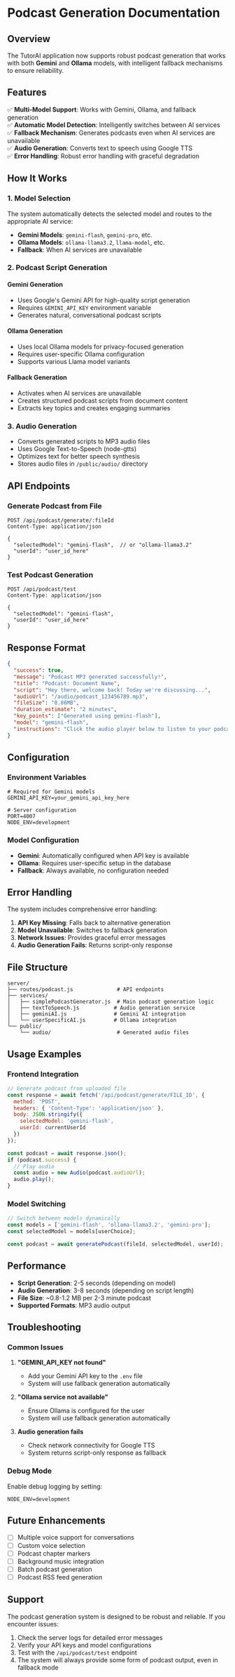 # Podcast Generation Documentation

## Overview

The TutorAI application now supports robust podcast generation that works with both **Gemini** and **Ollama** models, with intelligent fallback mechanisms to ensure reliability.

## Features

✅ **Multi-Model Support**: Works with Gemini, Ollama, and fallback generation  
✅ **Automatic Model Detection**: Intelligently switches between AI services  
✅ **Fallback Mechanism**: Generates podcasts even when AI services are unavailable  
✅ **Audio Generation**: Converts text to speech using Google TTS  
✅ **Error Handling**: Robust error handling with graceful degradation  

## How It Works

### 1. Model Selection
The system automatically detects the selected model and routes to the appropriate AI service:

- **Gemini Models**: `gemini-flash`, `gemini-pro`, etc.
- **Ollama Models**: `ollama-llama3.2`, `llama-model`, etc.
- **Fallback**: When AI services are unavailable

### 2. Podcast Script Generation

#### Gemini Generation
- Uses Google's Gemini API for high-quality script generation
- Requires `GEMINI_API_KEY` environment variable
- Generates natural, conversational podcast scripts

#### Ollama Generation  
- Uses local Ollama models for privacy-focused generation
- Requires user-specific Ollama configuration
- Supports various Llama model variants

#### Fallback Generation
- Activates when AI services are unavailable
- Creates structured podcast scripts from document content
- Extracts key topics and creates engaging summaries

### 3. Audio Generation
- Converts generated scripts to MP3 audio files
- Uses Google Text-to-Speech (node-gtts)
- Optimizes text for better speech synthesis
- Stores audio files in `/public/audio/` directory

## API Endpoints

### Generate Podcast from File
```http
POST /api/podcast/generate/:fileId
Content-Type: application/json

{
  "selectedModel": "gemini-flash",  // or "ollama-llama3.2"
  "userId": "user_id_here"
}
```

### Test Podcast Generation
```http
POST /api/podcast/test
Content-Type: application/json

{
  "selectedModel": "gemini-flash",
  "userId": "user_id_here"
}
```

## Response Format

```json
{
  "success": true,
  "message": "Podcast MP3 generated successfully!",
  "title": "Podcast: Document Name",
  "script": "Hey there, welcome back! Today we're discussing...",
  "audioUrl": "/audio/podcast_123456789.mp3",
  "fileSize": "0.86MB",
  "duration_estimate": "2 minutes",
  "key_points": ["Generated using gemini-flash"],
  "model": "gemini-flash",
  "instructions": "Click the audio player below to listen to your podcast!"
}
```

## Configuration

### Environment Variables
```env
# Required for Gemini models
GEMINI_API_KEY=your_gemini_api_key_here

# Server configuration
PORT=4007
NODE_ENV=development
```

### Model Configuration
- **Gemini**: Automatically configured when API key is available
- **Ollama**: Requires user-specific setup in the database
- **Fallback**: Always available, no configuration needed

## Error Handling

The system includes comprehensive error handling:

1. **API Key Missing**: Falls back to alternative generation
2. **Model Unavailable**: Switches to fallback generation  
3. **Network Issues**: Provides graceful error messages
4. **Audio Generation Fails**: Returns script-only response

## File Structure

```
server/
├── routes/podcast.js              # API endpoints
├── services/
│   ├── simplePodcastGenerator.js  # Main podcast generation logic
│   ├── textToSpeech.js           # Audio generation service
│   ├── geminiAI.js               # Gemini AI integration
│   └── userSpecificAI.js         # Ollama integration
└── public/
    └── audio/                     # Generated audio files
```

## Usage Examples

### Frontend Integration
```javascript
// Generate podcast from uploaded file
const response = await fetch('/api/podcast/generate/FILE_ID', {
  method: 'POST',
  headers: { 'Content-Type': 'application/json' },
  body: JSON.stringify({
    selectedModel: 'gemini-flash',
    userId: currentUserId
  })
});

const podcast = await response.json();
if (podcast.success) {
  // Play audio
  const audio = new Audio(podcast.audioUrl);
  audio.play();
}
```

### Model Switching
```javascript
// Switch between models dynamically
const models = ['gemini-flash', 'ollama-llama3.2', 'gemini-pro'];
const selectedModel = models[userChoice];

const podcast = await generatePodcast(fileId, selectedModel, userId);
```

## Performance

- **Script Generation**: 2-5 seconds (depending on model)
- **Audio Generation**: 3-8 seconds (depending on script length)
- **File Size**: ~0.8-1.2 MB per 2-3 minute podcast
- **Supported Formats**: MP3 audio output

## Troubleshooting

### Common Issues

1. **"GEMINI_API_KEY not found"**
   - Add your Gemini API key to the `.env` file
   - System will use fallback generation automatically

2. **"Ollama service not available"**
   - Ensure Ollama is configured for the user
   - System will use fallback generation automatically

3. **Audio generation fails**
   - Check network connectivity for Google TTS
   - System returns script-only response as fallback

### Debug Mode
Enable debug logging by setting:
```env
NODE_ENV=development
```

## Future Enhancements

- [ ] Multiple voice support for conversations
- [ ] Custom voice selection
- [ ] Podcast chapter markers
- [ ] Background music integration
- [ ] Batch podcast generation
- [ ] Podcast RSS feed generation

## Support

The podcast generation system is designed to be robust and reliable. If you encounter issues:

1. Check the server logs for detailed error messages
2. Verify your API keys and model configurations
3. Test with the `/api/podcast/test` endpoint
4. The system will always provide some form of podcast output, even in fallback mode
